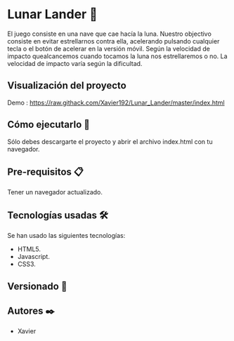 # Lunar Lander 🚀

El juego consiste en una nave que cae hacía la luna. Nuestro objectivo consiste en evitar estrellarnos contra ella, acelerando pulsando cualquier tecla
o el botón de acelerar en la versión móvil. Según la velocidad de impacto quealcancemos cuando tocamos la luna nos estrellaremos o no. La velocidad de impacto varía
según la dificultad.

## Visualización del proyecto

Demo : https://raw.githack.com/Xavier192/Lunar_Lander/master/index.html

## Cómo ejecutarlo 🔧

Sólo debes descargarte el proyecto y abrir el archivo index.html con tu navegador.

## Pre-requisitos 📋

Tener un navegador actualizado.

## Tecnologías usadas 🛠️

Se han usado las siguientes tecnologías:

* HTML5.
* Javascript.
* CSS3.

## Versionado 📌

## Autores ✒️

* Xavier
